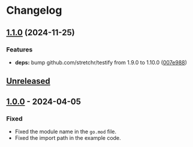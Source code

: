 # Changelog

## [1.1.0](https://github.com/deloz/sid/compare/v1.0.3...v1.1.0) (2024-11-25)


### Features

* **deps:** bump github.com/stretchr/testify from 1.9.0 to 1.10.0 ([007e988](https://github.com/deloz/sid/commit/007e988544623eded0a3d7864a193fce18edf989))

## [Unreleased]

## [1.0.0] - 2024-04-05

### Fixed

- Fixed the module name in the `go.mod` file.
- Fixed the import path in the example code.

[Unreleased]: https://github.com/glhd/bits/compare/1.0.0...HEAD

[1.0.0]: https://github.com/deloz/sid/compare/1.0.0...1.0.0
